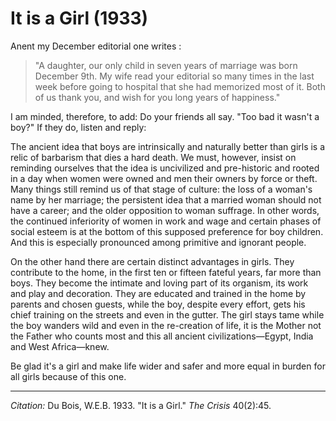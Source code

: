 <!--
title:   It is a Girl
author:  Du Bois, W.E.B.
journal: The Crisis
year:    1933
volume:  40
issue:   2
pages:   45
-->
# It is a Girl (1933)

Anent my December editorial one writes :

> "A daughter, our only child in seven years of marriage was born December 9th. My wife read your editorial so many times in the last week before going to hospital that she had memorized most of it. Both of us thank you, and wish for you long years of happiness."

I am minded, therefore, to add: Do your friends all say. "Too bad it wasn't a boy?" If they do, listen and reply:

The ancient idea that boys are intrinsically and naturally better than girls is a relic of barbarism that dies a hard death. We must, however, insist on reminding ourselves that the idea is uncivilized and pre-historic and rooted in a day when women were owned and men their owners by force or theft. Many things still remind us of that stage of culture: the loss of a woman's name by her marriage; the persistent idea that a married woman should not have a career; and the older opposition to woman suffrage. In other words, the continued inferiority of women in work and wage and certain phases of social esteem is at the bottom of this supposed preference for boy children. And this is especially pronounced among primitive and ignorant people.

On the other hand there are certain distinct advantages in girls. They contribute to the home, in the first ten or fifteen fateful years, far more than boys. They become the intimate and loving part of its organism, its work and play and decoration. They are educated and trained in the home by parents and chosen guests, while the boy, despite every effort, gets his chief training on the streets and even in the gutter. The girl stays tame while the boy wanders wild and even in the re-creation of life, it is the Mother not the Father who counts most and this all ancient civilizations—Egypt, India and West Africa—knew.

Be glad it's a girl and make life wider and safer and more equal in burden for all girls because of this one.


_________________
*Citation:* Du Bois, W.E.B. 1933. "It is a Girl." *The Crisis* 40(2):45.
